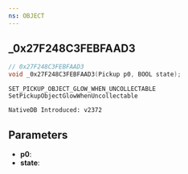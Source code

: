 ```yaml
---
ns: OBJECT
---
```

## _0x27F248C3FEBFAAD3

```c
// 0x27F248C3FEBFAAD3
void _0x27F248C3FEBFAAD3(Pickup p0, BOOL state);
```

```
SET_PICKUP_OBJECT_GLOW_WHEN_UNCOLLECTABLE
SetPickupObjectGlowWhenUncollectable

NativeDB Introduced: v2372
```

## Parameters
* **p0**:
* **state**:
